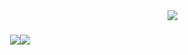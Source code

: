 <img align="right" src="https://visitor-badge.laobi.icu/badge?page_id=rarebek.rarebek" />
<h1 align="center">
  <img src="https://git.io/typing-svg"><img src="https://readme-typing-svg.demolab.com?font=Montserrat&weight=500&size=50&duration=3000&pause=1000&center=true&vCenter=true&random=false&width=435&lines=I'm+Nodirbek;Golang+developer" />
</h1>
